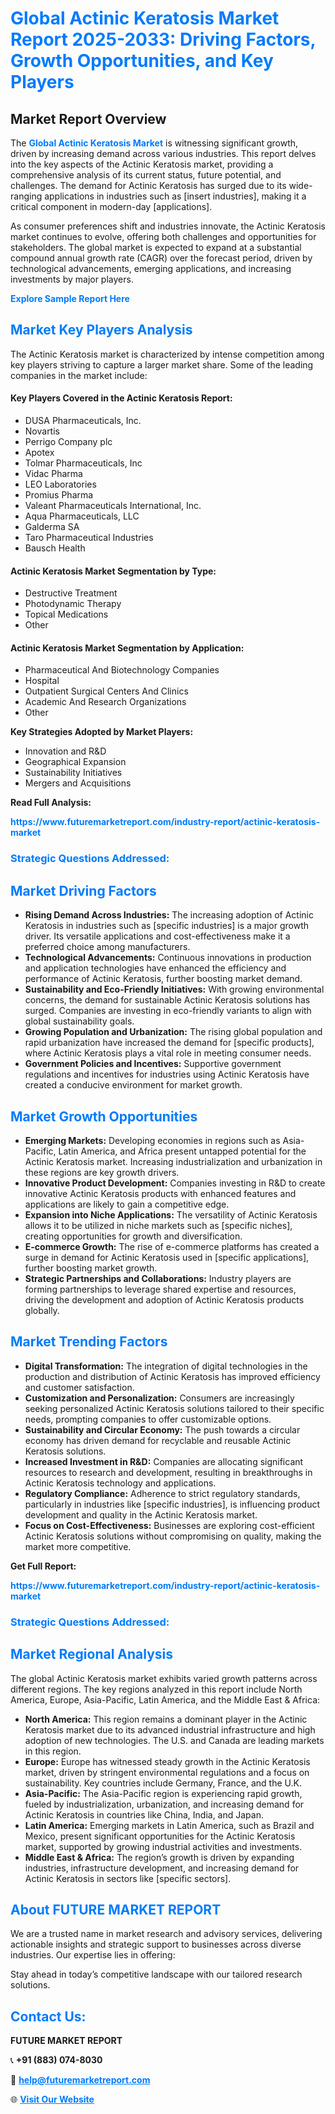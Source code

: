 <h1 style="color: #007BFF;">Global Actinic Keratosis Market Report 2025-2033: Driving Factors, Growth Opportunities, and Key Players</h1>

<section id="overview">
<h2>Market Report Overview</h2>
<p>The <a href="https://www.futuremarketreport.com/industry-report/actinic-keratosis-market" style="color: #007BFF; text-decoration: none;"><strong>Global Actinic Keratosis Market</strong></a> is witnessing significant growth, driven by increasing demand across various industries. This report delves into the key aspects of the Actinic Keratosis market, providing a comprehensive analysis of its current status, future potential, and challenges. The demand for Actinic Keratosis has surged due to its wide-ranging applications in industries such as [insert industries], making it a critical component in modern-day [applications].</p>
<p>As consumer preferences shift and industries innovate, the Actinic Keratosis market continues to evolve, offering both challenges and opportunities for stakeholders. The global market is expected to expand at a substantial compound annual growth rate (CAGR) over the forecast period, driven by technological advancements, emerging applications, and increasing investments by major players.</p>
</section>

<section id="overview">
<p><a href="https://www.futuremarketreport.com/request-sample/reportId=26023" style="color: #007BFF; text-decoration: none;"><strong>Explore Sample Report Here</strong></a></p>
</section>

<section id="key-players">
<h2 style="color: #007BFF;">Market Key Players Analysis</h2>
<p>The Actinic Keratosis market is characterized by intense competition among key players striving to capture a larger market share. Some of the leading companies in the market include:</p>
<h4>Key Players Covered in the Actinic Keratosis Report:</h4>
<ul><li>DUSA Pharmaceuticals, Inc.</li><li>Novartis</li><li>Perrigo Company plc</li><li>Apotex</li><li>Tolmar Pharmaceuticals, Inc</li><li>Vidac Pharma</li><li>LEO Laboratories</li><li>Promius Pharma</li><li>Valeant Pharmaceuticals International, Inc.</li><li>Aqua Pharmaceuticals, LLC</li><li>Galderma SA</li><li>Taro Pharmaceutical Industries</li><li>Bausch Health</li></ul>
<h4>Actinic Keratosis Market Segmentation by Type:</h4>
<ul><li>Destructive Treatment</li><li>Photodynamic Therapy</li><li>Topical Medications</li><li>Other</li></ul>

<h4>Actinic Keratosis Market Segmentation by Application:</h4>
<ul><li>Pharmaceutical And Biotechnology Companies</li><li>Hospital</li><li>Outpatient Surgical Centers And Clinics</li><li>Academic And Research Organizations</li><li>Other</li></ul>
<p><strong>Key Strategies Adopted by Market Players:</strong></p>
<ul>
<li>Innovation and R&D</li>
<li>Geographical Expansion</li>
<li>Sustainability Initiatives</li>
<li>Mergers and Acquisitions</li>
</ul>
</section>

<section>
<p><strong>Read Full Analysis: </strong></p><a href="https://www.futuremarketreport.com/industry-report/actinic-keratosis-market" style="color: #007BFF; text-decoration: none;"><strong>https://www.futuremarketreport.com/industry-report/actinic-keratosis-market</strong></a>
<h3 style="color: #007BFF;">Strategic Questions Addressed:</h3>
</section>

<section id="driving-factors">
<h2 style="color: #007BFF;">Market Driving Factors</h2>
<ul>
<li><strong>Rising Demand Across Industries:</strong> The increasing adoption of Actinic Keratosis in industries such as [specific industries] is a major growth driver. Its versatile applications and cost-effectiveness make it a preferred choice among manufacturers.</li>
<li><strong>Technological Advancements:</strong> Continuous innovations in production and application technologies have enhanced the efficiency and performance of Actinic Keratosis, further boosting market demand.</li>
<li><strong>Sustainability and Eco-Friendly Initiatives:</strong> With growing environmental concerns, the demand for sustainable Actinic Keratosis solutions has surged. Companies are investing in eco-friendly variants to align with global sustainability goals.</li>
<li><strong>Growing Population and Urbanization:</strong> The rising global population and rapid urbanization have increased the demand for [specific products], where Actinic Keratosis plays a vital role in meeting consumer needs.</li>
<li><strong>Government Policies and Incentives:</strong> Supportive government regulations and incentives for industries using Actinic Keratosis have created a conducive environment for market growth.</li>
</ul>
</section>

<section id="growth-opportunities">
<h2 style="color: #007BFF;">Market Growth Opportunities</h2>
<ul>
<li><strong>Emerging Markets:</strong> Developing economies in regions such as Asia-Pacific, Latin America, and Africa present untapped potential for the Actinic Keratosis market. Increasing industrialization and urbanization in these regions are key growth drivers.</li>
<li><strong>Innovative Product Development:</strong> Companies investing in R&D to create innovative Actinic Keratosis products with enhanced features and applications are likely to gain a competitive edge.</li>
<li><strong>Expansion into Niche Applications:</strong> The versatility of Actinic Keratosis allows it to be utilized in niche markets such as [specific niches], creating opportunities for growth and diversification.</li>
<li><strong>E-commerce Growth:</strong> The rise of e-commerce platforms has created a surge in demand for Actinic Keratosis used in [specific applications], further boosting market growth.</li>
<li><strong>Strategic Partnerships and Collaborations:</strong> Industry players are forming partnerships to leverage shared expertise and resources, driving the development and adoption of Actinic Keratosis products globally.</li>
</ul>
</section>

<section id="trending-factors">
<h2 style="color: #007BFF;">Market Trending Factors</h2>
<ul>
<li><strong>Digital Transformation:</strong> The integration of digital technologies in the production and distribution of Actinic Keratosis has improved efficiency and customer satisfaction.</li>
<li><strong>Customization and Personalization:</strong> Consumers are increasingly seeking personalized Actinic Keratosis solutions tailored to their specific needs, prompting companies to offer customizable options.</li>
<li><strong>Sustainability and Circular Economy:</strong> The push towards a circular economy has driven demand for recyclable and reusable Actinic Keratosis solutions.</li>
<li><strong>Increased Investment in R&D:</strong> Companies are allocating significant resources to research and development, resulting in breakthroughs in Actinic Keratosis technology and applications.</li>
<li><strong>Regulatory Compliance:</strong> Adherence to strict regulatory standards, particularly in industries like [specific industries], is influencing product development and quality in the Actinic Keratosis market.</li>
<li><strong>Focus on Cost-Effectiveness:</strong> Businesses are exploring cost-efficient Actinic Keratosis solutions without compromising on quality, making the market more competitive.</li>
</ul>
</section>

<section>
<p><strong>Get Full Report: </strong></p><a href="https://www.futuremarketreport.com/industry-report/actinic-keratosis-market" style="color: #007BFF; text-decoration: none;"><strong>https://www.futuremarketreport.com/industry-report/actinic-keratosis-market</strong></a>
<h3 style="color: #007BFF;">Strategic Questions Addressed:</h3>
</section>


<section id="regional-analysis">
<h2 style="color: #007BFF;">Market Regional Analysis</h2>
<p>The global Actinic Keratosis market exhibits varied growth patterns across different regions. The key regions analyzed in this report include North America, Europe, Asia-Pacific, Latin America, and the Middle East & Africa:</p>
<ul>
<li><strong>North America:</strong> This region remains a dominant player in the Actinic Keratosis market due to its advanced industrial infrastructure and high adoption of new technologies. The U.S. and Canada are leading markets in this region.</li>
<li><strong>Europe:</strong> Europe has witnessed steady growth in the Actinic Keratosis market, driven by stringent environmental regulations and a focus on sustainability. Key countries include Germany, France, and the U.K.</li>
<li><strong>Asia-Pacific:</strong> The Asia-Pacific region is experiencing rapid growth, fueled by industrialization, urbanization, and increasing demand for Actinic Keratosis in countries like China, India, and Japan.</li>
<li><strong>Latin America:</strong> Emerging markets in Latin America, such as Brazil and Mexico, present significant opportunities for the Actinic Keratosis market, supported by growing industrial activities and investments.</li>
<li><strong>Middle East & Africa:</strong> The region’s growth is driven by expanding industries, infrastructure development, and increasing demand for Actinic Keratosis in sectors like [specific sectors].</li>
</ul>
</section>

<footer>
<h2 style="color: #007BFF;">About FUTURE MARKET REPORT</h2>
<p>We are a trusted name in market research and advisory services, delivering actionable insights and strategic support to businesses across diverse industries. Our expertise lies in offering:</p>

<p>Stay ahead in today’s competitive landscape with our tailored research solutions.</p>

<h2 style="color: #007BFF;">Contact Us:</h2>
<p><strong>FUTURE MARKET REPORT</strong></p>
<p>📞 <strong>+91 (883) 074-8030</strong></p>
<p>📧 <strong><a href="mailto:help@futuremarketreport.com" style="color: #007BFF;">help@futuremarketreport.com</a></strong></p>
<p>🌐 <strong><a href="https://www.futuremarketreport.com/" style="color: #007BFF;">Visit Our Website</a></strong></p>
</footer>